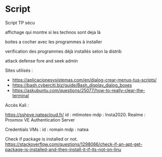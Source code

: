 # Script
Script TP sécu


affichage qui montre si les technos sont deja là 

boites a cocher avec les programmes à installer

verification des programmes déjà installés selon la distrib

attack 
defense 
fore and seek 
admin

Sites utilisés :
- https://aplicacionesysistemas.com/en/dialog-crear-menus-tus-scripts/
- https://bash.cyberciti.biz/guide/Bash_display_dialog_boxes
- https://askubuntu.com/questions/25077/how-to-really-clear-the-terminal

Accès Kali :

https://sshpve.nateacloud.fr/
id : mtimoteo
mdp : Insta2020.
Realme : Proxmox VE Authentication Server

Credentials VMs : id : romain mdp : natea

Check if package is installed or not.
https://stackoverflow.com/questions/1298066/check-if-an-apt-get-package-is-installed-and-then-install-it-if-its-not-on-linu
